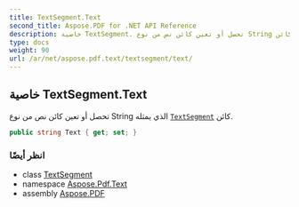 ```yaml
---
title: TextSegment.Text
second_title: Aspose.PDF for .NET API Reference
description: خاصية TextSegment. تحصل أو تعين كائن نص من نوع String الذي تمثله كائن TextSegment
type: docs
weight: 90
url: /ar/net/aspose.pdf.text/textsegment/text/
---
```

## خاصية TextSegment.Text

تحصل أو تعين كائن نص من نوع String الذي يمثله [`TextSegment`](../) كائن.

```csharp
public string Text { get; set; }
```

### انظر أيضًا

* class [TextSegment](../)
* namespace [Aspose.Pdf.Text](../../../aspose.pdf.text/)
* assembly [Aspose.PDF](../../../)
